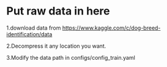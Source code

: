 # Put raw data in here

1.download data from https://www.kaggle.com/c/dog-breed-identification/data

2.Decompress it any location you want.

3.Modify the data path in configs/config_train.yaml

